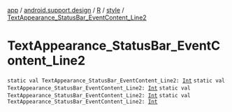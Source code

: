 [app](../../../index.md) / [android.support.design](../../index.md) / [R](../index.md) / [style](index.md) / [TextAppearance_StatusBar_EventContent_Line2](.)

# TextAppearance_StatusBar_EventContent_Line2

`static val TextAppearance_StatusBar_EventContent_Line2: `[`Int`](https://kotlinlang.org/api/latest/jvm/stdlib/kotlin/-int/index.html)
`static val TextAppearance_StatusBar_EventContent_Line2: `[`Int`](https://kotlinlang.org/api/latest/jvm/stdlib/kotlin/-int/index.html)
`static val TextAppearance_StatusBar_EventContent_Line2: `[`Int`](https://kotlinlang.org/api/latest/jvm/stdlib/kotlin/-int/index.html)
`static val TextAppearance_StatusBar_EventContent_Line2: `[`Int`](https://kotlinlang.org/api/latest/jvm/stdlib/kotlin/-int/index.html)